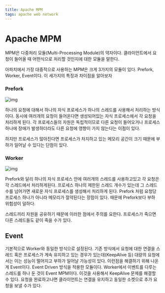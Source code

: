 ```yaml
---
title: Apache MPM
tags: apache web network
---
```


# Apache MPM

MPM은 다중처리 모듈(Multi-Processing Module)의 약자이다. 클라이언트에서 요청이 들어올 때 어떤식으로 처리할 것인지에 대한 모듈을 말한다.

아파치에서 가장 대중적으로 사용하는 MPM은 크게 3가지의 모듈이 있다. Prefork, Worker, Event이다. 이 세가지의 특징과 차이점을 알아보자

 

### **Prefork**



![img](https://blog.kakaocdn.net/dn/byyCmE/btq03FO6PHv/nZ8keymSYqUaCrklDDRaL0/img.png)



하나의 요청에 대해서 하나의 자식 프로세스가 하나의 스레드를 사용해서 처리하는 방식이다. 동시에 여러개의 요청이 들어온다면 생성되어있는 자식 프로세스에서 각 요청을 처리하게 된다. 각 프로세스들의 자원은 독립적이므로 다른 요청이 들어오거나 프로세스 하나에 장애가 발생하더라도 다른 요청에 영향이 가지 않는다는 이점이 있다.

하지만 프로세스가 많아진다면 프로세스가 차지하고 있는 메모리 공간이 크기 때문에 부하가 일어날 수 있다는 단점이 있다.

### **Worker**



![img](https://blog.kakaocdn.net/dn/bRb5tZ/btq038KgGx1/QsJrthuzMoCrwYac6hLBS0/img.gif)



Prefork와 달리 하나의 자식 프로세스 안에 여러개의 스레드를 사용하고있고 각 요청은 각 스레드에서 처리하게된다. 프로세스 하나의 제한된 스레드 개수가 있는데 그 스레드 수를 넘어가면 새로운 자식 프로세스를 생성해서 처리하게 된다. Prefork 처럼 요청당 프로세스 하나가 아니라 메모리가 절약된다는 장점이 있다. 때문에 Prefork보다 부하 위험성이 덜하다.

스레드끼리 자원을 공유하기 때문에 이러한 점에서 주의를 요한다. 프로세스가 죽으면 다른 스레드들도 같이 죽을 수가 있다.

## **Event**

기본적으로 Worker와 동일한 방식으로 설정된다. 기존 방식에서 요청에 대한 연결을 스레드 혹은 프로세스가 계속 유지하고 있는 경우가 있는데(KeepAlive 등) 대량의 요청에서는 이는 성능이 떨어지고 부하가 일어날 가능성이 있다. 이런점을 해결하기 위해 나온게 Event이다. Event Driven 방식을 적용한 모듈이다. Worker에서 이벤트를 다루는 스레드를 하나 둔 것이 Event MPM이다. 이것을 사용해서 KeepAlive 문제를 해결할 수 있다. 요청을 완료하고나면 클라이언트는 연결을 유지하고 동일한 소켓으로 추가 요청을 보낼 수가 있다.